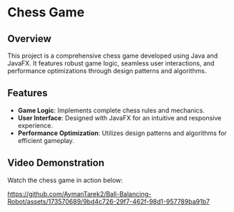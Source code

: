 # Chess Game

## Overview

This project is a comprehensive chess game developed using Java and JavaFX. It features robust game logic, seamless user interactions, and performance optimizations through design patterns and algorithms.

## Features

- **Game Logic**: Implements complete chess rules and mechanics.
- **User Interface**: Designed with JavaFX for an intuitive and responsive experience.
- **Performance Optimization**: Utilizes design patterns and algorithms for efficient gameplay.


## Video Demonstration

Watch the chess game in action below:


https://github.com/AymanTarek2/Ball-Balancing-Robot/assets/173570689/9bd4c726-29f7-462f-98d1-957789ba91b7
